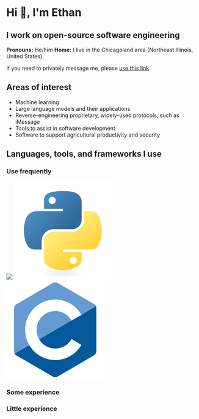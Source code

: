 # Hi 👋, I'm Ethan

## I work on open-source software engineering

**Pronouns:** He/him
**Home:** I live in the Chicagoland area (Northeast Illinois, United States).

If you need to privately message me, please [use this link](https://github.com/ethanc8/ethanc8/security/advisories/new).

## Areas of interest

* Machine learning
* Large language models and their applications
* Reverse-engineering proprietary, widely-used protocols, such as iMessage
* Tools to assist in software development
* Software to support agricultural productivity and security

## Languages, tools, and frameworks I use

### Use frequently

![](https://avatars.githubusercontent.com/u/1449600?s=200&v=4) ![](https://raw.githubusercontent.com/devicons/devicon/master/icons/python/python-original.svg) ![](https://raw.githubusercontent.com/devicons/devicon/master/icons/c/c-original.svg)

### Some experience

### Little experience

